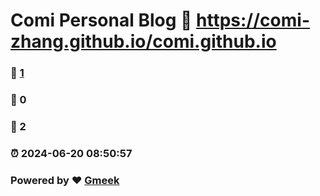 # Comi Personal Blog :link: https://comi-zhang.github.io/comi.github.io 
### :page_facing_up: [1](https://comi-zhang.github.io/comi.github.io/tag.html) 
### :speech_balloon: 0 
### :hibiscus: 2 
### :alarm_clock: 2024-06-20 08:50:57 
### Powered by :heart: [Gmeek](https://github.com/Meekdai/Gmeek)
